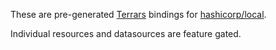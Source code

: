 These are pre-generated [Terrars](https://github.com/andrewbaxter/terrars) bindings for [hashicorp/local](https://github.com/hashicorp/terraform-provider-local).

Individual resources and datasources are feature gated.
